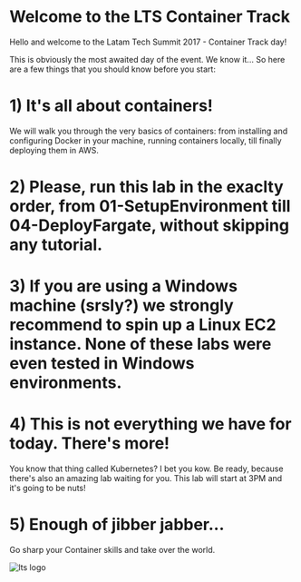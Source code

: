 # Welcome to the LTS Container Track

Hello and welcome to the Latam Tech Summit 2017 - Container Track day!

This is obviously the most awaited day of the event. We know it... So here are a few things that you should know before you start:

# 1) It's all about containers!

We will walk you through the very basics of containers: from installing and configuring Docker in your machine, running containers locally, till finally deploying them in AWS.

# 2) Please, run this lab in the exaclty order, from 01-SetupEnvironment till 04-DeployFargate, without skipping any tutorial.

# 3) If you are using a Windows machine (srsly?) we strongly recommend to spin up a Linux EC2 instance. None of these labs were even tested in Windows environments.

# 4) This is not everything we have for today. There's more!

You know that thing called Kubernetes? I bet you kow. Be ready, because there's also an amazing lab waiting for you. This lab will start at 3PM and it's going to be nuts!

# 5) Enough of jibber jabber... 

Go sharp your Container skills and take over the world. 

![lts logo](https://github.com/bemer/lts-workshop/blob/master/images/lts_logo.png)
